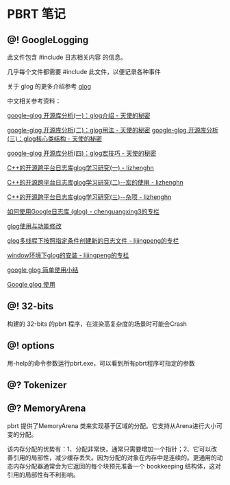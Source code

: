 # PBRT 笔记

## @! GoogleLogging

此文件包含 #include 日志相关内容 的信息。

几乎每个文件都需要 #include 此文件，以便记录各种事件

关于 glog 的更多介绍参考 [glog](../src/ext/glog/doc/glog.html)

中文相关参考资料：

[google-glog 开源库分析(一)：glog介绍 - 天使的秘密](http://www.cnblogs.com/davidyang2415/p/3861109.html)

[google-glog 开源库分析(二)：glog用法 - 天使的秘密](http://www.cnblogs.com/davidyang2415/p/3861112.html)
[google-glog 开源库分析(三)：glog核心类结构 - 天使的秘密](http://www.cnblogs.com/davidyang2415/p/3861118.html)

[google-glog 开源库分析(四)：glog宏技巧 - 天使的秘密](http://www.cnblogs.com/davidyang2415/p/3861120.html)

[C++的开源跨平台日志库glog学习研究(一) - lizhenghn](http://www.cnblogs.com/lizhenghn/p/3704749.html)

[C++的开源跨平台日志库glog学习研究(二)--宏的使用 - lizhenghn](http://www.cnblogs.com/lizhenghn/archive/2014/05/03/3705410.html)

[C++的开源跨平台日志库glog学习研究(三)--杂项 - lizhenghn](
http://www.cnblogs.com/lizhenghn/p/3720508.html)

[如何使用Google日志库 (glog) - chenguangxing3的专栏](http://blog.csdn.net/chenguangxing3/article/details/17150069)

[glog使用与功能修改](http://www.cppfans.org/1566.html)

[glog多线程下按照指定条件创建新的日志文件 - lijingpeng的专栏](
http://blog.csdn.net/lijingpengchina/article/details/9050539)

[window环境下glog的安装 - lijingpeng的专栏](http://blog.csdn.net/lijingpengchina/article/details/9047777)

[google glog 简单使用小结](https://www.jianshu.com/p/762b9602e07b)

[Google glog 使用](https://www.cnblogs.com/zhoug2020/p/5884598.html)



## @! 32-bits

构建的 32-bits 的pbrt 程序，在渲染高复杂度的场景时可能会Crash



## @! options 

用-help的命令参数运行pbrt.exe，可以看到所有pbrt程序可指定的参数



## @? Tokenizer



##  @? MemoryArena

pbrt 提供了MemoryArena 类来实现基于区域的分配。它支持从Arena进行大小可变的分配。

该内存分配的优势有：1、分配非常快，通常只需要增加一个指针；2、它可以改善引用的局部性，减少缓存丢失。因为分配的对象在内存中是连续的。更通用的动态内存分配器通常会为它返回的每个块预先准备一个 bookkeeping 结构体，这对引用的局部性有不利影响。